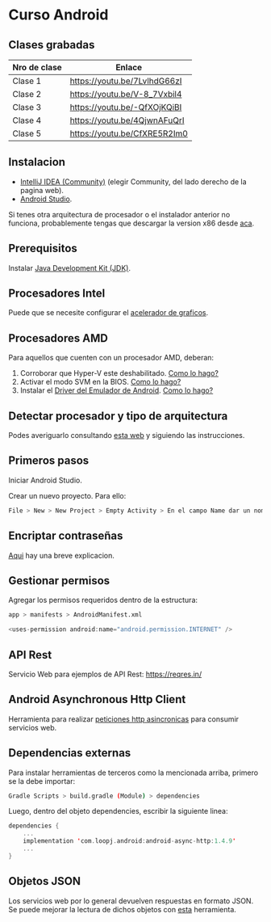 # Curso Android

## Clases grabadas
| Nro de clase | Enlace |
| ------------ | ------ |
| Clase 1 | https://youtu.be/7LvlhdG66zI |
| Clase 2 | https://youtu.be/V-8_7Vxbil4 |
| Clase 3 | https://youtu.be/-QfXOjKQiBI |
| Clase 4 | https://youtu.be/4QjwnAFuQrI |
| Clase 5 | https://youtu.be/CfXRE5R2Im0 |

## Instalacion

* [IntelliJ IDEA (Community)](https://www.jetbrains.com/es-es/idea/download/) (elegir Community, del lado derecho de la pagina web).
* [Android Studio](https://developer.android.com/studio).

Si tenes otra arquitectura de procesador o el instalador anterior no funciona, probablemente tengas que descargar la version x86 desde [aca](https://redirector.gvt1.com/edgedl/android/studio/ide-zips/3.6.3.0/android-studio-ide-192.6392135-windows32.zip).

## Prerequisitos
Instalar [Java Development Kit (JDK)](https://www.oracle.com/java/technologies/javase-jdk16-downloads.html#license-lightbox).

## Procesadores Intel
Puede que se necesite configurar el [acelerador de graficos](https://developer.android.com/studio/run/emulator-acceleration?hl=es-419#avd-gpu).

## Procesadores AMD
Para aquellos que cuenten con un procesador AMD, deberan:
1. Corroborar que Hyper-V este deshabilitado. [Como lo hago?](https://translate.google.com/translate?sl=en&tl=es&u=https://github.com/google/android-emulator-hypervisor-driver-for-amd-processors/wiki/Is-Hyper-V-really-disabled%253F)
2. Activar el modo SVM en la BIOS. [Como lo hago?](https://concamilo.com/solucion-android-emulator-hypervisor-driver-for-amd-processors-installation-failed/)
3. Instalar el [Driver del Emulador de Android](https://github.com/google/android-emulator-hypervisor-driver-for-amd-processors/releases/download/v1.7/gvm-windows_v1_7_0.zip). [Como lo hago?](https://translate.google.com/translate?hl=&sl=en&tl=es&u=https%3A%2F%2Fgithub.com%2Fgoogle%2Fandroid-emulator-hypervisor-driver-for-amd-processors%2Fblob%2Fmaster%2FREADME.md)

## Detectar procesador y tipo de arquitectura
Podes averiguarlo consultando [esta web](https://www.genbeta.com/windows/como-saber-que-procesador-tiene-mi-pc?utm_source=feedburner&utm_medium=feed&utm_campaign=Feed:+genbeta+(Genbeta)) y siguiendo las instrucciones.

## Primeros pasos
Iniciar Android Studio.

Crear un nuevo proyecto. Para ello:

```sh
File > New > New Project > Empty Activity > En el campo Name dar un nombre a la aplicacion > Finnish
```

## Encriptar contraseñas
[Aqui](https://www.samclarke.com/kotlin-hash-strings/) hay una breve explicacion.

## Gestionar permisos
Agregar los permisos requeridos dentro de la estructura:

```sh
app > manifests > AndroidManifest.xml
```

```kotlin
<uses-permission android:name="android.permission.INTERNET" />
```

## API Rest
Servicio Web para ejemplos de API Rest: https://reqres.in/

## Android Asynchronous Http Client
Herramienta para realizar [peticiones http asincronicas](https://loopj.com/android-async-http/) para consumir servicios web.

## Dependencias externas
Para instalar herramientas de terceros como la mencionada arriba, primero se la debe importar:

```sh
Gradle Scripts > build.gradle (Module) > dependencies
```

Luego, dentro del objeto dependencies, escribir la siguiente linea:

```kotlin
dependencies {
    ...
    implementation 'com.loopj.android:android-async-http:1.4.9'
    ...
}
```

## Objetos JSON
Los servicios web por lo general devuelven respuestas en formato JSON. Se puede mejorar la lectura de dichos objetos con [esta](https://codebeautify.org/jsonviewer) herramienta.
